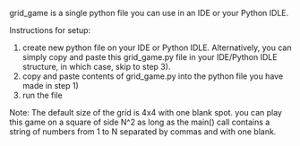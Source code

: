 grid_game is a single python file you can use in an IDE or your Python IDLE.

Instructions for setup:

1) create new python file on your IDE or Python IDLE. Alternatively, you can simply copy and paste this grid_game.py file in your IDE/Python IDLE structure, in which case, skip to step 3).
2) copy and paste contents of grid_game.py into the python file you have made in step 1)
3) run the file

Note: The default size of the grid is 4x4 with one blank spot. you can play this game on a square of side N^2 as long as the main() call contains a string of numbers from 1 to N separated by commas and with one blank.

